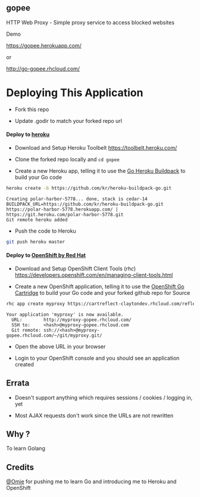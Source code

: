 gopee
-----

HTTP Web Proxy - Simple proxy service to access blocked websites

Demo

https://gopee.herokuapp.com/

or

http://go-gopee.rhcloud.com/

Deploying This Application
==========================

- Fork this repo

- Update .godir to match your forked repo url

#### Deploy to [heroku](https://www.heroku.com/)

- Download and Setup Heroku Toolbelt https://toolbelt.heroku.com/

- Clone the forked repo locally and `cd gopee`

- Create a new Heroku app, telling it to use the [Go Heroku Buildpack](https://github.com/kr/heroku-buildpack-go) to build your Go code

```sh
heroku create -b https://github.com/kr/heroku-buildpack-go.git
```

```
Creating polar-harbor-5778... done, stack is cedar-14
BUILDPACK_URL=https://github.com/kr/heroku-buildpack-go.git
https://polar-harbor-5778.herokuapp.com/ | https://git.heroku.com/polar-harbor-5778.git
Git remote heroku added
```

- Push the code to Heroku

```sh
git push heroku master
```

#### Deploy to [OpenShift by Red Hat](https://www.openshift.com/)

- Download and Setup OpenShift Client Tools (*rhc*) https://developers.openshift.com/en/managing-client-tools.html

- Create a new OpenShift application, telling it to use the [OpenShift Go Cartridge](https://github.com/smarterclayton/openshift-go-cart) to build your Go code and your forked github repo for Source

```sh
rhc app create myproxy https://cartreflect-claytondev.rhcloud.com/reflect?github=smarterclayton/openshift-go-cart --from-code <forked-github-repo-url>
```

```
Your application 'myproxy' is now available.
  URL:        http://myproxy-gopee.rhcloud.com/
  SSH to:     <hash>@myproxy-gopee.rhcloud.com
  Git remote: ssh://<hash>@myproxy-gopee.rhcloud.com/~/git/myproxy.git/
```

- Open the above URL in your browser

- Login to your OpenShift console and you should see an application created

## Errata

- Doesn't support anything which requires sessions / cookies / logging in, yet

- Most AJAX requests don't work since the URLs are not rewritten

## Why ?

To learn Golang
 
## Credits

[@Omie](https://github.com/Omie) for pushing me to learn Go and introducing me to Heroku and OpenShift